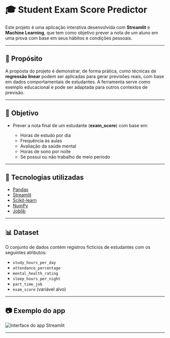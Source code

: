 # 🎓 Student Exam Score Predictor

Este projeto é uma aplicação interativa desenvolvida com **Streamlit** e **Machine Learning**, que tem como objetivo prever a nota de um aluno em uma prova com base em seus hábitos e condições pessoais.

---

## 🎯 Propósito

A proposta do projeto é demonstrar, de forma prática, como técnicas de **regressão linear** podem ser aplicadas para gerar previsões reais, com base em dados comportamentais de estudantes. A ferramenta serve como exemplo educacional e pode ser adaptada para outros contextos de previsão.

---

## 🧠 Objetivo

* Prever a nota final de um estudante (**exam\_score**) com base em:

  * Horas de estudo por dia
  * Frequência às aulas
  * Avaliação da saúde mental
  * Horas de sono por noite
  * Se possui ou não trabalho de meio período

---

## 🚀 Tecnologias utilizadas

* [Pandas](https://pandas.pydata.org/)
* [Streamlit](https://streamlit.io/)
* [Scikit-learn](https://scikit-learn.org/)
* [NumPy](https://numpy.org/)
* [Joblib](https://joblib.readthedocs.io/)

---

## 📊 Dataset

O conjunto de dados contém registros fictícios de estudantes com os seguintes atributos:

* `study_hours_per_day`
* `attendance_percentage`
* `mental_health_rating`
* `sleep_hours_per_night`
* `part_time_job`
* `exam_score` (variável alvo)

---


## 📷 Exemplo do app

![Interface do app Streamlit](previsaonota.png)


---

